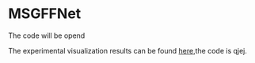 # MSGFFNet

The code will be opend

The experimental visualization results can be found [here](https://pan.baidu.com/s/1D8cdB8aM4IsE2gDulEwRQQ),the code is qjej.
